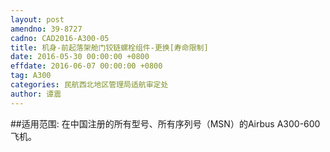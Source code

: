 ```yaml
---
layout: post
amendno: 39-8727
cadno: CAD2016-A300-05
title: 机身-前起落架舱门铰链螺栓组件-更换[寿命限制]
date: 2016-05-30 00:00:00 +0800
effdate: 2016-06-07 00:00:00 +0800
tag: A300
categories: 民航西北地区管理局适航审定处
author: 谭震
---
```


##适用范围:
在中国注册的所有型号、所有序列号（MSN）的Airbus A300-600飞机。

